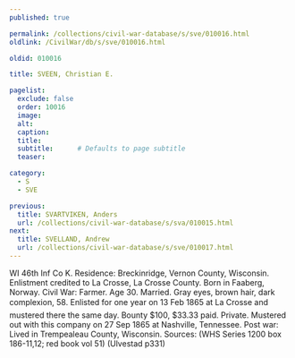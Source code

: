 ```yaml
---
published: true

permalink: /collections/civil-war-database/s/sve/010016.html
oldlink: /CivilWar/db/s/sve/010016.html

oldid: 010016

title: SVEEN, Christian E.

pagelist:
  exclude: false
  order: 10016
  image: 
  alt:
  caption:
  title:
  subtitle:      # Defaults to page subtitle
  teaser:

category: 
  - S 
  - SVE

previous:
  title: SVARTVIKEN, Anders
  url: /collections/civil-war-database/s/sva/010015.html  
next:
  title: SVELLAND, Andrew
  url: /collections/civil-war-database/s/sve/010017.html   
---
```

WI 46th Inf Co K. Residence: Breckinridge, Vernon County, Wisconsin. Enlistment credited to La Crosse, La Crosse County. Born in Faaberg, Norway. Civil War: Farmer. Age 30. Married. Gray eyes, brown hair, dark complexion, 5&#146;8&#148;. Enlisted for one year on 13 Feb 1865 at La Crosse and mustered there the same day. Bounty $100, $33.33 paid. Private. Mustered out with this company on 27 Sep 1865 at Nashville, Tennessee. Post war: Lived in Trempealeau County, Wisconsin. Sources: (WHS Series 1200 box 186-11,12; red book vol 51) (Ulvestad p331)